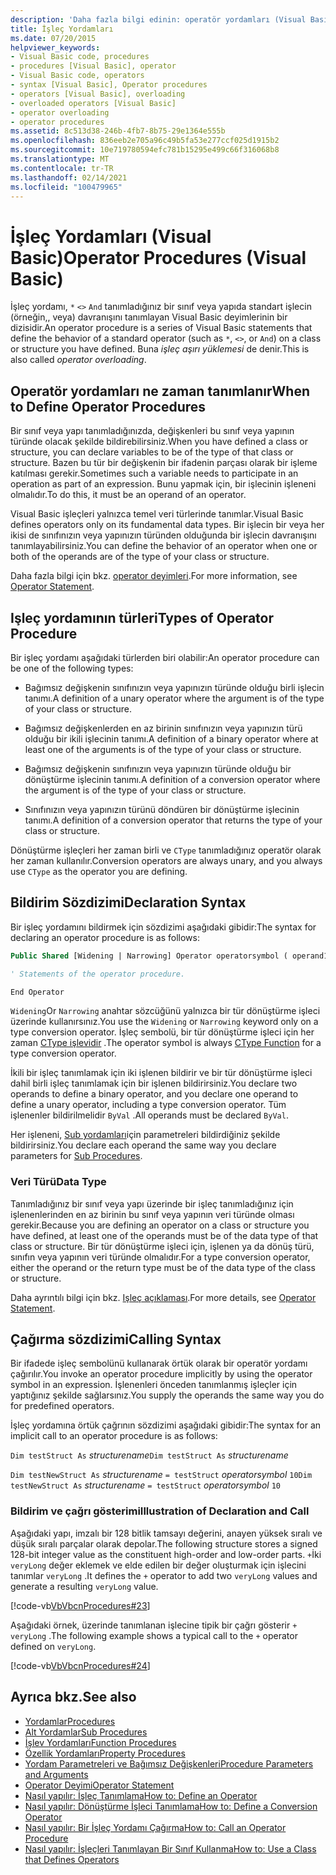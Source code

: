 ```yaml
---
description: 'Daha fazla bilgi edinin: operatör yordamları (Visual Basic)'
title: İşleç Yordamları
ms.date: 07/20/2015
helpviewer_keywords:
- Visual Basic code, procedures
- procedures [Visual Basic], operator
- Visual Basic code, operators
- syntax [Visual Basic], Operator procedures
- operators [Visual Basic], overloading
- overloaded operators [Visual Basic]
- operator overloading
- operator procedures
ms.assetid: 8c513d38-246b-4fb7-8b75-29e1364e555b
ms.openlocfilehash: 836eeb2e705a96c49b5fa53e277ccf025d1915b2
ms.sourcegitcommit: 10e719780594efc781b15295e499c66f316068b8
ms.translationtype: MT
ms.contentlocale: tr-TR
ms.lasthandoff: 02/14/2021
ms.locfileid: "100479965"
---
```

# <a name="operator-procedures-visual-basic"></a><span data-ttu-id="9057d-103">İşleç Yordamları (Visual Basic)</span><span class="sxs-lookup"><span data-stu-id="9057d-103">Operator Procedures (Visual Basic)</span></span>

<span data-ttu-id="9057d-104">İşleç yordamı, `*` `<>` `And` tanımladığınız bir sınıf veya yapıda standart işlecin (örneğin,, veya) davranışını tanımlayan Visual Basic deyimlerinin bir dizisidir.</span><span class="sxs-lookup"><span data-stu-id="9057d-104">An operator procedure is a series of Visual Basic statements that define the behavior of a standard operator (such as `*`, `<>`, or `And`) on a class or structure you have defined.</span></span> <span data-ttu-id="9057d-105">Buna *işleç aşırı yüklemesi* de denir.</span><span class="sxs-lookup"><span data-stu-id="9057d-105">This is also called *operator overloading*.</span></span>

## <a name="when-to-define-operator-procedures"></a><span data-ttu-id="9057d-106">Operatör yordamları ne zaman tanımlanır</span><span class="sxs-lookup"><span data-stu-id="9057d-106">When to Define Operator Procedures</span></span>

<span data-ttu-id="9057d-107">Bir sınıf veya yapı tanımladığınızda, değişkenleri bu sınıf veya yapının türünde olacak şekilde bildirebilirsiniz.</span><span class="sxs-lookup"><span data-stu-id="9057d-107">When you have defined a class or structure, you can declare variables to be of the type of that class or structure.</span></span> <span data-ttu-id="9057d-108">Bazen bu tür bir değişkenin bir ifadenin parçası olarak bir işleme katılması gerekir.</span><span class="sxs-lookup"><span data-stu-id="9057d-108">Sometimes such a variable needs to participate in an operation as part of an expression.</span></span> <span data-ttu-id="9057d-109">Bunu yapmak için, bir işlecinin işleneni olmalıdır.</span><span class="sxs-lookup"><span data-stu-id="9057d-109">To do this, it must be an operand of an operator.</span></span>

<span data-ttu-id="9057d-110">Visual Basic işleçleri yalnızca temel veri türlerinde tanımlar.</span><span class="sxs-lookup"><span data-stu-id="9057d-110">Visual Basic defines operators only on its fundamental data types.</span></span> <span data-ttu-id="9057d-111">Bir işlecin bir veya her ikisi de sınıfınızın veya yapınızın türünden olduğunda bir işlecin davranışını tanımlayabilirsiniz.</span><span class="sxs-lookup"><span data-stu-id="9057d-111">You can define the behavior of an operator when one or both of the operands are of the type of your class or structure.</span></span>

<span data-ttu-id="9057d-112">Daha fazla bilgi için bkz. [operator deyimleri](../../../language-reference/statements/operator-statement.md).</span><span class="sxs-lookup"><span data-stu-id="9057d-112">For more information, see [Operator Statement](../../../language-reference/statements/operator-statement.md).</span></span>

## <a name="types-of-operator-procedure"></a><span data-ttu-id="9057d-113">Işleç yordamının türleri</span><span class="sxs-lookup"><span data-stu-id="9057d-113">Types of Operator Procedure</span></span>

<span data-ttu-id="9057d-114">Bir işleç yordamı aşağıdaki türlerden biri olabilir:</span><span class="sxs-lookup"><span data-stu-id="9057d-114">An operator procedure can be one of the following types:</span></span>

- <span data-ttu-id="9057d-115">Bağımsız değişkenin sınıfınızın veya yapınızın türünde olduğu birli işlecin tanımı.</span><span class="sxs-lookup"><span data-stu-id="9057d-115">A definition of a unary operator where the argument is of the type of your class or structure.</span></span>

- <span data-ttu-id="9057d-116">Bağımsız değişkenlerden en az birinin sınıfınızın veya yapınızın türü olduğu bir ikili işlecinin tanımı.</span><span class="sxs-lookup"><span data-stu-id="9057d-116">A definition of a binary operator where at least one of the arguments is of the type of your class or structure.</span></span>

- <span data-ttu-id="9057d-117">Bağımsız değişkenin sınıfınızın veya yapınızın türünde olduğu bir dönüştürme işlecinin tanımı.</span><span class="sxs-lookup"><span data-stu-id="9057d-117">A definition of a conversion operator where the argument is of the type of your class or structure.</span></span>

- <span data-ttu-id="9057d-118">Sınıfınızın veya yapınızın türünü döndüren bir dönüştürme işlecinin tanımı.</span><span class="sxs-lookup"><span data-stu-id="9057d-118">A definition of a conversion operator that returns the type of your class or structure.</span></span>

 <span data-ttu-id="9057d-119">Dönüştürme işleçleri her zaman birli ve `CType` tanımladığınız operatör olarak her zaman kullanılır.</span><span class="sxs-lookup"><span data-stu-id="9057d-119">Conversion operators are always unary, and you always use `CType` as the operator you are defining.</span></span>

## <a name="declaration-syntax"></a><span data-ttu-id="9057d-120">Bildirim Sözdizimi</span><span class="sxs-lookup"><span data-stu-id="9057d-120">Declaration Syntax</span></span>

<span data-ttu-id="9057d-121">Bir işleç yordamını bildirmek için sözdizimi aşağıdaki gibidir:</span><span class="sxs-lookup"><span data-stu-id="9057d-121">The syntax for declaring an operator procedure is as follows:</span></span>

```vb
Public Shared [Widening | Narrowing] Operator operatorsymbol ( operand1 [,  operand2 ]) As datatype

' Statements of the operator procedure.

End Operator
```

<span data-ttu-id="9057d-122">`Widening`Or `Narrowing` anahtar sözcüğünü yalnızca bir tür dönüştürme işleci üzerinde kullanırsınız.</span><span class="sxs-lookup"><span data-stu-id="9057d-122">You use the `Widening` or `Narrowing` keyword only on a type conversion operator.</span></span> <span data-ttu-id="9057d-123">İşleç sembolü, bir tür dönüştürme işleci için her zaman [CType işlevidir](../../../language-reference/functions/ctype-function.md) .</span><span class="sxs-lookup"><span data-stu-id="9057d-123">The operator symbol is always [CType Function](../../../language-reference/functions/ctype-function.md) for a type conversion operator.</span></span>

<span data-ttu-id="9057d-124">İkili bir işleç tanımlamak için iki işlenen bildirir ve bir tür dönüştürme işleci dahil birli işleç tanımlamak için bir işlenen bildirirsiniz.</span><span class="sxs-lookup"><span data-stu-id="9057d-124">You declare two operands to define a binary operator, and you declare one operand to define a unary operator, including a type conversion operator.</span></span> <span data-ttu-id="9057d-125">Tüm işlenenler bildirilmelidir `ByVal` .</span><span class="sxs-lookup"><span data-stu-id="9057d-125">All operands must be declared `ByVal`.</span></span>

<span data-ttu-id="9057d-126">Her işleneni, [Sub yordamları](./sub-procedures.md)için parametreleri bildirdiğiniz şekilde bildirirsiniz.</span><span class="sxs-lookup"><span data-stu-id="9057d-126">You declare each operand the same way you declare parameters for [Sub Procedures](./sub-procedures.md).</span></span>

### <a name="data-type"></a><span data-ttu-id="9057d-127">Veri Türü</span><span class="sxs-lookup"><span data-stu-id="9057d-127">Data Type</span></span>

<span data-ttu-id="9057d-128">Tanımladığınız bir sınıf veya yapı üzerinde bir işleç tanımladığınız için işlenenlerinden en az birinin bu sınıf veya yapının veri türünde olması gerekir.</span><span class="sxs-lookup"><span data-stu-id="9057d-128">Because you are defining an operator on a class or structure you have defined, at least one of the operands must be of the data type of that class or structure.</span></span> <span data-ttu-id="9057d-129">Bir tür dönüştürme işleci için, işlenen ya da dönüş türü, sınıfın veya yapının veri türünde olmalıdır.</span><span class="sxs-lookup"><span data-stu-id="9057d-129">For a type conversion operator, either the operand or the return type must be of the data type of the class or structure.</span></span>

<span data-ttu-id="9057d-130">Daha ayrıntılı bilgi için bkz. [Işleç açıklaması](../../../language-reference/statements/operator-statement.md).</span><span class="sxs-lookup"><span data-stu-id="9057d-130">For more details, see [Operator Statement](../../../language-reference/statements/operator-statement.md).</span></span>

## <a name="calling-syntax"></a><span data-ttu-id="9057d-131">Çağırma sözdizimi</span><span class="sxs-lookup"><span data-stu-id="9057d-131">Calling Syntax</span></span>

<span data-ttu-id="9057d-132">Bir ifadede işleç sembolünü kullanarak örtük olarak bir operatör yordamı çağırılır.</span><span class="sxs-lookup"><span data-stu-id="9057d-132">You invoke an operator procedure implicitly by using the operator symbol in an expression.</span></span> <span data-ttu-id="9057d-133">İşlenenleri önceden tanımlanmış işleçler için yaptığınız şekilde sağlarsınız.</span><span class="sxs-lookup"><span data-stu-id="9057d-133">You supply the operands the same way you do for predefined operators.</span></span>

<span data-ttu-id="9057d-134">İşleç yordamına örtük çağrının sözdizimi aşağıdaki gibidir:</span><span class="sxs-lookup"><span data-stu-id="9057d-134">The syntax for an implicit call to an operator procedure is as follows:</span></span>

<span data-ttu-id="9057d-135">`Dim testStruct As`  *structurename*</span><span class="sxs-lookup"><span data-stu-id="9057d-135">`Dim testStruct As`  *structurename*</span></span>

<span data-ttu-id="9057d-136">`Dim testNewStruct As`  *structurename* `= testStruct` *operatorsymbol*      `10`</span><span class="sxs-lookup"><span data-stu-id="9057d-136">`Dim testNewStruct As`  *structurename*  `= testStruct`  *operatorsymbol*  `10`</span></span>

### <a name="illustration-of-declaration-and-call"></a><span data-ttu-id="9057d-137">Bildirim ve çağrı gösterimi</span><span class="sxs-lookup"><span data-stu-id="9057d-137">Illustration of Declaration and Call</span></span>

<span data-ttu-id="9057d-138">Aşağıdaki yapı, imzalı bir 128 bitlik tamsayı değerini, anayen yüksek sıralı ve düşük sıralı parçalar olarak depolar.</span><span class="sxs-lookup"><span data-stu-id="9057d-138">The following structure stores a signed 128-bit integer value as the constituent high-order and low-order parts.</span></span> <span data-ttu-id="9057d-139">`+`İki `veryLong` değer eklemek ve elde edilen bir değer oluşturmak için işlecini tanımlar `veryLong` .</span><span class="sxs-lookup"><span data-stu-id="9057d-139">It defines the `+` operator to add two `veryLong` values and generate a resulting `veryLong` value.</span></span>

[!code-vb[VbVbcnProcedures#23](~/samples/snippets/visualbasic/VS_Snippets_VBCSharp/VbVbcnProcedures/VB/Class1.vb#23)]

<span data-ttu-id="9057d-140">Aşağıdaki örnek, üzerinde tanımlanan işlecine tipik bir çağrı gösterir `+` `veryLong` .</span><span class="sxs-lookup"><span data-stu-id="9057d-140">The following example shows a typical call to the `+` operator defined on `veryLong`.</span></span>

[!code-vb[VbVbcnProcedures#24](~/samples/snippets/visualbasic/VS_Snippets_VBCSharp/VbVbcnProcedures/VB/Class1.vb#24)]

## <a name="see-also"></a><span data-ttu-id="9057d-141">Ayrıca bkz.</span><span class="sxs-lookup"><span data-stu-id="9057d-141">See also</span></span>

- [<span data-ttu-id="9057d-142">Yordamlar</span><span class="sxs-lookup"><span data-stu-id="9057d-142">Procedures</span></span>](./index.md)
- [<span data-ttu-id="9057d-143">Alt Yordamlar</span><span class="sxs-lookup"><span data-stu-id="9057d-143">Sub Procedures</span></span>](./sub-procedures.md)
- [<span data-ttu-id="9057d-144">İşlev Yordamları</span><span class="sxs-lookup"><span data-stu-id="9057d-144">Function Procedures</span></span>](./function-procedures.md)
- [<span data-ttu-id="9057d-145">Özellik Yordamları</span><span class="sxs-lookup"><span data-stu-id="9057d-145">Property Procedures</span></span>](./property-procedures.md)
- [<span data-ttu-id="9057d-146">Yordam Parametreleri ve Bağımsız Değişkenleri</span><span class="sxs-lookup"><span data-stu-id="9057d-146">Procedure Parameters and Arguments</span></span>](./procedure-parameters-and-arguments.md)
- [<span data-ttu-id="9057d-147">Operator Deyimi</span><span class="sxs-lookup"><span data-stu-id="9057d-147">Operator Statement</span></span>](../../../language-reference/statements/operator-statement.md)
- [<span data-ttu-id="9057d-148">Nasıl yapılır: İşleç Tanımlama</span><span class="sxs-lookup"><span data-stu-id="9057d-148">How to: Define an Operator</span></span>](./how-to-define-an-operator.md)
- [<span data-ttu-id="9057d-149">Nasıl yapılır: Dönüştürme İşleci Tanımlama</span><span class="sxs-lookup"><span data-stu-id="9057d-149">How to: Define a Conversion Operator</span></span>](./how-to-define-a-conversion-operator.md)
- [<span data-ttu-id="9057d-150">Nasıl yapılır: Bir İşleç Yordamı Çağırma</span><span class="sxs-lookup"><span data-stu-id="9057d-150">How to: Call an Operator Procedure</span></span>](./how-to-call-an-operator-procedure.md)
- [<span data-ttu-id="9057d-151">Nasıl yapılır: İşleçleri Tanımlayan Bir Sınıf Kullanma</span><span class="sxs-lookup"><span data-stu-id="9057d-151">How to: Use a Class that Defines Operators</span></span>](./how-to-use-a-class-that-defines-operators.md)
